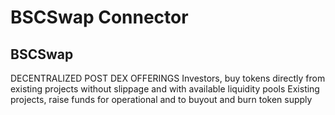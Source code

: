 # BSCSwap Connector

## BSCSwap
DECENTRALIZED POST DEX OFFERINGS
Investors, buy tokens directly from existing projects without slippage and with available liquidity pools
Existing projects, raise funds for operational and to buyout and burn token supply 